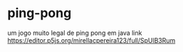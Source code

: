 # ping-pong
um jogo muito legal de ping pong em java  link https://editor.p5js.org/mirellacpereira123/full/SpUlB3Rum
